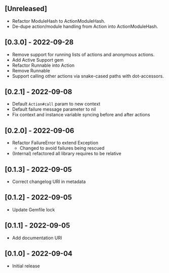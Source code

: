 ## [Unreleased]

- Refactor ModuleHash to ActionModuleHash.
- De-dupe action/module handling from Action into ActionModuleHash.

## [0.3.0] - 2022-09-28

- Remove support for running lists of actions and anonymous actions.
- Add Active Support gem
- Refactor Runnable into Action
- Remove Runnable
- Support calling other actions via snake-cased paths with dot-accessors.

## [0.2.1] - 2022-09-08

- Default `Action#call` param to new context
- Default failure message parameter to nil
- Fix context and instance variable syncing before and after actions

## [0.2.0] - 2022-09-06

- Refactor FailureError to extend Exception
  - Changed to avoid failures being rescued
- (Internal) refactored all library requires to be relative

## [0.1.3] - 2022-09-05

- Correct changelog URI in metadata

## [0.1.2] - 2022-09-05

- Update Gemfile lock

## [0.1.1] - 2022-09-05

- Add documentation URI

## [0.1.0] - 2022-09-04

- Initial release
